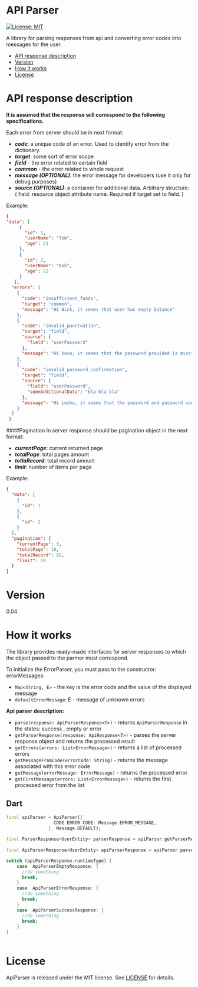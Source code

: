 # API Parser

[![License: MIT](https://img.shields.io/badge/license-BSD-purple.svg)](https://opensource.org/licenses/BSD-3-Clause)

A library for parsing responses from api and converting error codes into messages for the user.

- [API response description](#api-response-description)
- [Version](#version)
- [How it works](#how-it-works)
- [License](#license)

# API response description
**It is assumed that the response will correspond to the following specifications.**

Each error from server should be in next format:

- ***code***: a unique code of an error. Used to identify error from the dictionary.
- ***target***: some sort of error scope
- ***field*** - the error related to certain field
- ***common*** - the error related to whole request
- ***message (OPTIONAL)***: the error message for developers (use it only for debug purposes)
- ***source (OPTIONAL)***: a container for additional data. Arbitrary structure: ( field: resource object attribute name. Required if target set to field. )

Example:
```json
{
"data": [
     {
       "id": 1,
       "userName": "Tom",
       "age": 21
     },
     {
       "id": 2,
       "userName": "Bob",
       "age": 22
     }
   ],
  "errors": [
    {
      "code": "insufficient_funds",
      "target": "common",
      "message": "Hi Nick, it seems that user has empty balance"
    },
    {
      "code": "invalid_punctuation",
      "target": "field",
      "source": {
        "field": "userPassword"
      },
      "message": "Hi Vova, it seems that the password provided is missing a punctuation character"
    },
    {
      "code": "invalid_password_confirmation",
      "target": "field",
      "source": {
        "field": "userPassword",
        "someAdditionalData": "bla bla bla"
      },
      "message": "Hi Lesha, it seems that the password and password confirmation fields do not match"
    }
  ]
 }
```
####Pagination
In server response should be pagination object in the next format:

- ***currentPage***: current returned page
- ***totalPage***: total pages amount
- ***totlaRecord***: total record amount
- ***limit***: number of items per page

Example:
```json
{
  "data": [
    {
      "id": 1
    },
    {
      "id": 2
    }
  ],
  "pagination": {
    "currentPage": 3,
    "totalPage": 10,
    "totalRecord": 92,
    "limit": 10
  }
}
```
# Version
0.04

# How it works
The library provides ready-made interfaces for server responses to which the object passed to the parmer must correspond.

To initialize the ErrorParser, you must pass to the constructor:
  errorMessages: 
- `Map<String, E>` - the key is the error code and the value of the displayed message
- `defaultErrorMessage`: E - message of unknown errors


**Api parser description:**
- `parse(response: ApiParserResponse<T>)` - returns `ApiParserResponse` in the states: success , empty or error
- `getParserResponse(response: ApiResponse<T>)` - parses the server response object and returns the processed result
- `getErrors(errors: List<ErrorMessage>)` - returns a list of processed errors
- `getMessageFromCode(errorCode: String)` - returns the message associated with this error code
- `getMessage(errorMessage: ErrorMessage)` - returns the processed error
- `getFirstMessage(errors: List<ErrorMessage>)` - returns the first processed error from the list

Dart
-------------

```Dart
final apiParser = ApiParser({
                  CODE.ERROR_CODE: Message.ERROR_MESSAGE,
                }, Message.DEFAULT);
               
final ParserResponse<UserEntity> parserResponse = apiParser.getParserResponse(serverResponse);
                             
final ApiParserResponse<UserEntity> apiParserResponse = apiParser.parse(serverResponse); 

switch (apiParserResponse.runtimeType) {
    case  ApiParserEmptyResponse: {
      //do something
      break;
    }
    case  ApiParserErrorResponse: {
      //do something
      break;
    }
    case  ApiParserSuccessResponse: {
      //do something
      break;
    }
}
                            
```

# License
ApiParser is released under the MIT license. See [LICENSE](/LICENSE) for details.

